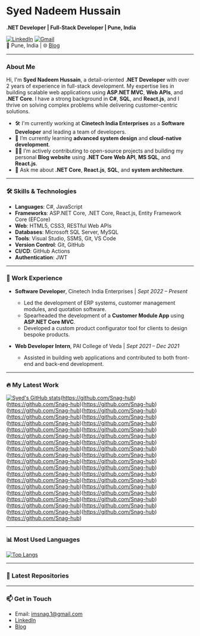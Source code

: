 # Syed Nadeem Hussain

**.NET Developer | Full-Stack Developer | Pune, India**

[![LinkedIn](https://img.shields.io/badge/-LinkedIn-blue?style=flat&logo=linkedin)](https://www.linkedin.com/in/syednadeemhussain/) [![Gmail](https://img.shields.io/badge/-Email-red?style=flat&logo=gmail)](mailto:imsnag.1@gmail.com)  
📍 Pune, India | 🌐 [Blog](https://geek-of-javascript.blogspot.com/)

---

### About Me

Hi, I'm **Syed Nadeem Hussain**, a detail-oriented **.NET Developer** with over 2 years of experience in full-stack development. My expertise lies in building scalable web applications using **ASP.NET MVC**, **Web APIs**, and **.NET Core**. I have a strong background in **C#**, **SQL**, and **React.js**, and I thrive on solving complex problems while delivering customer-centric solutions.

- 🛠️ I'm currently working at **Cinetech India Enterprises** as a **Software Developer** and leading a team of developers.
- 🌱 I’m currently learning **advanced system design** and **cloud-native development**.
- 👨‍💻 I’m actively contributing to open-source projects and building my personal **Blog website** using **.NET Core Web API**, **MS SQL**, and **React.js**.
- 💬 Ask me about **.NET Core**, **React.js**, **SQL**, and **system architecture**.

---

### 🛠 Skills & Technologies

- **Languages**: C#, JavaScript
- **Frameworks**: ASP.NET Core, .NET Core, React.js, Entity Framework Core (EFCore)
- **Web**: HTML5, CSS3, RESTful Web APIs
- **Databases**: Microsoft SQL Server, MySQL
- **Tools**: Visual Studio, SSMS, Git, VS Code
- **Version Control**: Git, GitHub
- **CI/CD**: GitHub Actions
- **Authentication**: JWT

---

### 💼 Work Experience

- **Software Developer**, Cinetech India Enterprises | _Sept 2022 – Present_
  - Led the development of ERP systems, customer management modules, and quotation software.
  - Spearheaded the development of a **Customer Module App** using **ASP.NET Core MVC**.
  - Developed a custom product configurator tool for clients to design bespoke products.

- **Web Developer Intern**, PAI College of Veda | _Sept 2021 – Dec 2021_
  - Assisted in building web applications and contributed to both front-end and back-end development.

---

### 🔥 My Latest Work

[![Syed's GitHub stats](https://github-readme-stats.vercel.app/api?username=Snag-hub&show_icons=true&theme=radical&count_private=true)](https://github.com/Snag-hub)(https://github.com/Snag-hub)(https://github.com/Snag-hub)(https://github.com/Snag-hub)(https://github.com/Snag-hub)(https://github.com/Snag-hub)(https://github.com/Snag-hub)(https://github.com/Snag-hub)(https://github.com/Snag-hub)(https://github.com/Snag-hub)(https://github.com/Snag-hub)(https://github.com/Snag-hub)(https://github.com/Snag-hub)(https://github.com/Snag-hub)(https://github.com/Snag-hub)(https://github.com/Snag-hub)(https://github.com/Snag-hub)(https://github.com/Snag-hub)(https://github.com/Snag-hub)(https://github.com/Snag-hub)(https://github.com/Snag-hub)(https://github.com/Snag-hub)(https://github.com/Snag-hub)(https://github.com/Snag-hub)(https://github.com/Snag-hub)(https://github.com/Snag-hub)(https://github.com/Snag-hub)(https://github.com/Snag-hub)(https://github.com/Snag-hub)(https://github.com/Snag-hub)(https://github.com/Snag-hub)(https://github.com/Snag-hub)(https://github.com/Snag-hub)(https://github.com/Snag-hub)(https://github.com/Snag-hub)(https://github.com/Snag-hub)(https://github.com/Snag-hub)(https://github.com/Snag-hub)(https://github.com/Snag-hub)

---

### 📊 Most Used Languages

[![Top Langs](https://github-readme-stats.vercel.app/api/top-langs/?username=Snag-hub&layout=compact&theme=radical&count_private=true)](https://github.com/Snag-hub)

---

### 🚀 Latest Repositories

<!-- LATEST REPOS -->

---

### 📫 Get in Touch

- Email: [imsnag.1@gmail.com](mailto:imsnag.1@gmail.com)
- [LinkedIn](https://www.linkedin.com/in/syednadeemhussain/)
- [Blog](https://geek-of-javascript.blogspot.com/)
